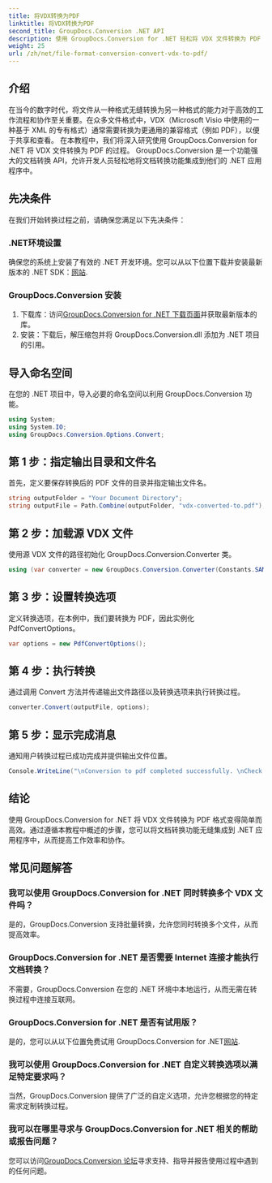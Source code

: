 ```yaml
---
title: 将VDX转换为PDF
linktitle: 将VDX转换为PDF
second_title: GroupDocs.Conversion .NET API
description: 使用 GroupDocs.Conversion for .NET 轻松将 VDX 文件转换为 PDF 格式。通过无缝文档转换功能增强您的 .NET 应用程序。
weight: 25
url: /zh/net/file-format-conversion-convert-vdx-to-pdf/
---
```

## 介绍
在当今的数字时代，将文件从一种格式无缝转换为另一种格式的能力对于高效的工作流程和协作至关重要。在众多文件格式中，VDX（Microsoft Visio 中使用的一种基于 XML 的专有格式）通常需要转换为更通用的兼容格式（例如 PDF），以便于共享和查看。
在本教程中，我们将深入研究使用 GroupDocs.Conversion for .NET 将 VDX 文件转换为 PDF 的过程。 GroupDocs.Conversion 是一个功能强大的文档转换 API，允许开发人员轻松地将文档转换功能集成到他们的 .NET 应用程序中。
## 先决条件
在我们开始转换过程之前，请确保您满足以下先决条件：
### .NET环境设置
确保您的系统上安装了有效的 .NET 开发环境。您可以从以下位置下载并安装最新版本的 .NET SDK：[网站](https://dotnet.microsoft.com/download).
### GroupDocs.Conversion 安装
1. 下载库：访问[GroupDocs.Conversion for .NET 下载页面](https://releases.groupdocs.com/conversion/net/)并获取最新版本的库。
2. 安装：下载后，解压缩包并将 GroupDocs.Conversion.dll 添加为 .NET 项目的引用。

## 导入命名空间
在您的 .NET 项目中，导入必要的命名空间以利用 GroupDocs.Conversion 功能。

```csharp
using System;
using System.IO;
using GroupDocs.Conversion.Options.Convert;
```
## 第 1 步：指定输出目录和文件名
首先，定义要保存转换后的 PDF 文件的目录并指定输出文件名。
```csharp
string outputFolder = "Your Document Directory";
string outputFile = Path.Combine(outputFolder, "vdx-converted-to.pdf");
```
## 第 2 步：加载源 VDX 文件
使用源 VDX 文件的路径初始化 GroupDocs.Conversion.Converter 类。
```csharp
using (var converter = new GroupDocs.Conversion.Converter(Constants.SAMPLE_VDX))
```
## 第 3 步：设置转换选项
定义转换选项，在本例中，我们要转换为 PDF，因此实例化 PdfConvertOptions。
```csharp
var options = new PdfConvertOptions();
```
## 第 4 步：执行转换
通过调用 Convert 方法并传递输出文件路径以及转换选项来执行转换过程。
```csharp
converter.Convert(outputFile, options);
```
## 第 5 步：显示完成消息
通知用户转换过程已成功完成并提供输出文件位置。
```csharp
Console.WriteLine("\nConversion to pdf completed successfully. \nCheck output in {0}", outputFolder);
```

## 结论
使用 GroupDocs.Conversion for .NET 将 VDX 文件转换为 PDF 格式变得简单而高效。通过遵循本教程中概述的步骤，您可以将文档转换功能无缝集成到 .NET 应用程序中，从而提高工作效率和协作。

## 常见问题解答
### 我可以使用 GroupDocs.Conversion for .NET 同时转换多个 VDX 文件吗？
是的，GroupDocs.Conversion 支持批量转换，允许您同时转换多个文件，从而提高效率。
### GroupDocs.Conversion for .NET 是否需要 Internet 连接才能执行文档转换？
不需要，GroupDocs.Conversion 在您的 .NET 环境中本地运行，从而无需在转换过程中连接互联网。
### GroupDocs.Conversion for .NET 是否有试用版？
是的，您可以从以下位置免费试用 GroupDocs.Conversion for .NET[网站](https://releases.groupdocs.com/).
### 我可以使用 GroupDocs.Conversion for .NET 自定义转换选项以满足特定要求吗？
当然，GroupDocs.Conversion 提供了广泛的自定义选项，允许您根据您的特定需求定制转换过程。
### 我可以在哪里寻求与 GroupDocs.Conversion for .NET 相关的帮助或报告问题？
您可以访问[GroupDocs.Conversion 论坛](https://forum.groupdocs.com/c/conversion/11)寻求支持、指导并报告使用过程中遇到的任何问题。
